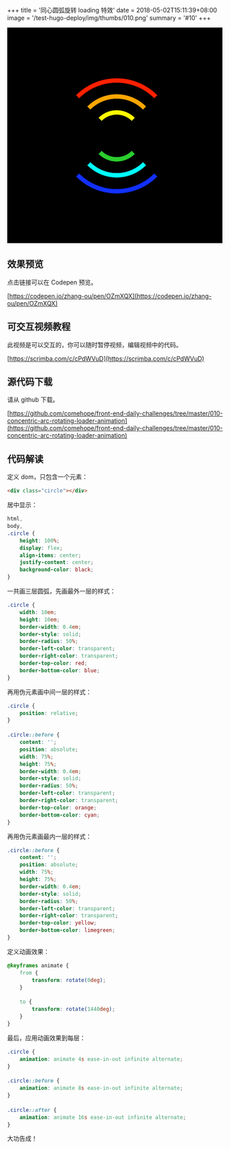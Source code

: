 +++
title = '同心圆弧旋转 loading 特效'
date = 2018-05-02T15:11:39+08:00
image = '/test-hugo-deploy/img/thumbs/010.png'
summary = '#10'
+++

![](./work.png)

## 效果预览

点击链接可以在 Codepen 预览。

[https://codepen.io/zhang-ou/pen/OZmXQX](https://codepen.io/zhang-ou/pen/OZmXQX)

## 可交互视频教程

此视频是可以交互的，你可以随时暂停视频，编辑视频中的代码。

[https://scrimba.com/c/cPdWVuD](https://scrimba.com/c/cPdWVuD)

## 源代码下载

请从 github 下载。

[https://github.com/comehope/front-end-daily-challenges/tree/master/010-concentric-arc-rotating-loader-animation](https://github.com/comehope/front-end-daily-challenges/tree/master/010-concentric-arc-rotating-loader-animation)

## 代码解读

定义 dom，只包含一个元素：
```html
<div class="circle"></div>
```

居中显示：
```css
html,
body,
.circle {
	height: 100%;
	display: flex;
	align-items: center;
	justify-content: center;
	background-color: black;
}
```

一共画三层圆弧，先画最外一层的样式：
```css
.circle {
	width: 10em;
	height: 10em;
	border-width: 0.4em;
	border-style: solid;
	border-radius: 50%;
	border-left-color: transparent;
	border-right-color: transparent;
	border-top-color: red;
	border-bottom-color: blue;
}
```

再用伪元素画中间一层的样式：
```css
.circle {
	position: relative;
}

.circle::before {
	content: '';
	position: absolute;
	width: 75%;
	height: 75%;
	border-width: 0.4em;
	border-style: solid;
	border-radius: 50%;
	border-left-color: transparent;
	border-right-color: transparent;
	border-top-color: orange;
	border-bottom-color: cyan;
}
```

再用伪元素画最内一层的样式：
```css
.circle::before {
	content: '';
	position: absolute;
	width: 75%;
	height: 75%;
	border-width: 0.4em;
	border-style: solid;
	border-radius: 50%;
	border-left-color: transparent;
	border-right-color: transparent;
	border-top-color: yellow;
	border-bottom-color: limegreen;
}
```

定义动画效果：
```css
@keyframes animate {
	from {
		transform: rotate(0deg);
	}

	to {
		transform: rotate(1440deg);
	}
}
```

最后，应用动画效果到每层：
```css
.circle {
	animation: animate 4s ease-in-out infinite alternate;
}

.circle::before {
	animation: animate 8s ease-in-out infinite alternate;
}

.circle::after {
	animation: animate 16s ease-in-out infinite alternate;
}
```

大功告成！
